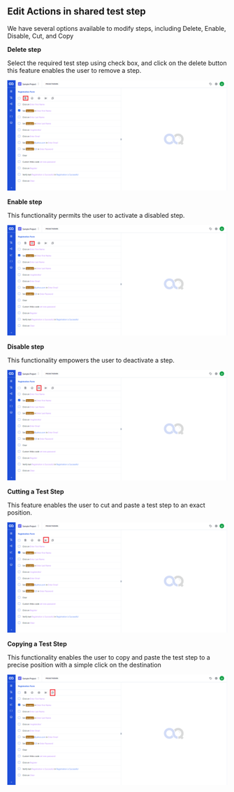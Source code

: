 ## Edit Actions in shared test step

We have several options available to modify steps, including Delete, Enable, Disable, Cut, and Copy

**Delete step**

Select the required test step using check box, and click on the delete button this feature enables the user to remove a step.

![Image1](./SharedImages/1.Delete%20steps%20in%20shared.png)

**Enable step**

This functionality permits the user to activate a disabled step.

![Image2](./SharedImages/2.Enable%20step.png)

**Disable step**

This functionality empowers the user to deactivate a step.

![Image3](./SharedImages/3.Disable%20Test%20step.png)

**Cutting a Test Step**

This feature enables the user to cut and paste a test step to an exact position.

![Image4](./SharedImages/4.Cut%20test%20step.png)

**Copying a Test Step**

This functionality enables the user to copy and paste the test step to a precise position with a simple click on the destination

![Image5](./SharedImages/5.Copy%20test%20step.png)
